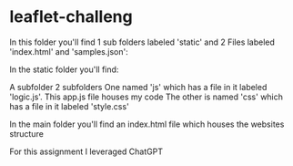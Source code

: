 # leaflet-challeng

In this folder you'll find 1 sub folders labeled 'static' and 2 Files labeled 'index.html' and 'samples.json':

In the static folder you'll find:

A subfolder 2 subfolders
  One named 'js' which has a file in it labeled 'logic.js'. This app.js file houses my code
  The other is named 'css' which has a file in it labeled 'style.css'

In the main folder you'll find an index.html file which houses the websites structure 

For this assignment I leveraged ChatGPT
